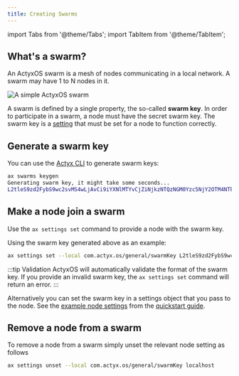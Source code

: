 ```yaml
---
title: Creating Swarms
---
```


import Tabs from '@theme/Tabs';
import TabItem from '@theme/TabItem';

## What's a swarm?

An ActyxOS swarm is a mesh of nodes communicating in a local network. A swarm may have 1 to N nodes in it.

![A simple ActyxOS swarm](/images/os/swarm.png)

A swarm is defined by a single property, the so-called **swarm key**. In order to participate in a swarm, a node must have the secret swarm key. The swarm key is a [setting](../advanced-guides/node-and-app-settings.md) that must be set for a node to function correctly.

## Generate a swarm key

You can use the [Actyx CLI](/docs/cli/swarms/keygen) to generate swarm keys:

```bash
ax swarms keygen
Generating swarm key, it might take some seconds...
L2tleS9zd2FybS9wc2svMS4wLjAvCi9iYXNlMTYvCjZiNjkzNTQzNGM0Yzc5NjY2OTM4NTkzMjM0Njg0MTY5MzA3NzQ1NmU0MjVhMzk2ZDU3NmE3OTRmNTIzMTc3NTk=
```

## Make a node join a swarm

Use the `ax settings set` command to provide a node with the swarm key.

Using the swarm key generated above as an example:

```bash
ax settings set --local com.actyx.os/general/swarmKey L2tleS9zd2FybS9wc2svMS4wLjAvCi9iYXNlMTYvCjZiNjkzNTQzNGM0Yzc5NjY2OTM4NTkzMjM0Njg0MTY5MzA3NzQ1NmU0MjVhMzk2ZDU3NmE3OTRmNTIzMTc3NTk= localhost
```

:::tip Validation
ActyxOS will automatically validate the format of the swarm key. If you provide an invalid swarm key, the `ax settings set` command will return an error.
:::

Alternatively you can set the swarm key in a settings object that you pass to the node. See the [example node settings](https://github.com/Actyx/quickstart/blob/master/misc/local-sample-node-settings.yml#L5) from the [quickstart guide](../../quickstart.md).

## Remove a node from a swarm

To remove a node from a swarm simply unset the relevant node setting as follows

```bash
ax settings unset --local com.actyx.os/general/swarmKey localhost
```
